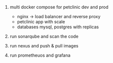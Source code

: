 1. multi docker compose for petclinic dev and prod
    * nginx -> load balancer and reverse proxy
    * petclinic app with scale 
    * databases mysql, postgres with replicas

2. run sonarqube and scan the code 
3. run nexus and push & pull images
4. run prometheuos and grafana

